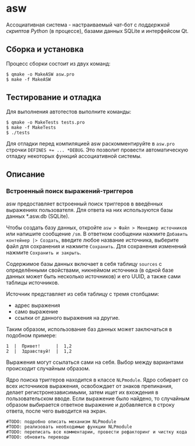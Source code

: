 # asw

Ассоциативная система - настраиваемый чат-бот с *поддержкой скриптов Python* (в процессе), базами данных SQLite и интерфейсом Qt.

## Сборка и установка

Процесс сборки состоит из двух команд:

```
$ qmake -o MakeASW asw.pro
$ make -f MakeASW
```

## Тестирование и отладка

Для выполнения автотестов выполните команды:

```
$ qmake -o MakeTests tests.pro
$ make -f MakeTests
$ ./tests
```

Для отладки перед компиляцией asw раскомментируйте в `asw.pro` строчки `DEFINES += ... *DEBUG`. Это позволит провести автоматическую отладку некоторых функций ассоциативной системы.

## Описание

### Встроенный поиск выражений-триггеров

asw предоставляет встроенный поиск триггеров в введённых выражениях пользователя. Для ответа на них используются базы данных *.asw.db (SQLite).

Чтобы создать базу данных, откройте `asw > Файл > Менеджер источников` или напишите сообщение `/sm`. В ответном сообщении нажмите `Добавить контейнер |> Создать`, введите любое название источника, выберите файл для сохранения и нажмите `Сохранить`. Для сохранения изменений нажмите `Сохранить и закрыть`.

Содержимое базы данных включает в себя таблицу `sources` с определёнными свойствами, никнеймом источника (в одной базе данных может быть несколько источников) и его UUID, а также сами таблицы источников.

Источник представляет из себя таблицу с тремя столбцами: 

- адрес выражения
- само выражение
- ссылки от данного выражения на другие.

Таким образом, использование баз данных может заключаться в подобном примере:

```
1  |  Привет!      |  1,2
2  |  Здравствуй!  |  1,2
```

Выражения могут ссылаться сами на себя. Выбор между вариантами происходит случайным образом.

Ядро поиска триггеров находится в классе `NLPmodule`. Ядро собирает со всех источников выражения, освобождает от знаков препинания, делает регистронезависимыми, затем ищет их вхождения в пользовательском вводе. Если выражение было найдено, то случайным образом выбирается ответное выражение и добавляется в строку ответа, после чего выводится на экран.

`#TODO: подробно описать механизм NLPmodule`  
`#TODO: реализовать необходимые функции NLPmodule`  
`#TODO: переписать все комментарии, провести рефакторинг и чистку кода`  
`#TODO: обновить переводы`

